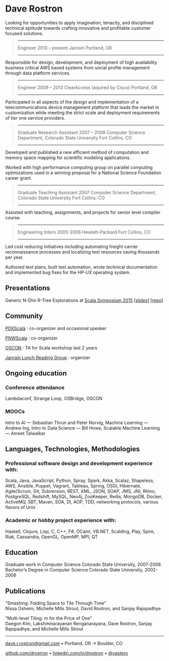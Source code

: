 # Dave Rostron

Looking for opportunities to apply imagination, tenacity, and disciplined technical aptitude  towards crafting innovative and profitable customer focused solutions.

> ---        ---
> Engineer   2013 – present
> Janrain    Portland, OR
> ---        ---

Responsible for design, development, and deployment of high availability business critical AWS based systems from social profile management through data platform services.

> ---                              ---
> Engineer                         2009 – 2013
> ClearAccess (aquired by Cisco)   Portland, OR
> ---                              ---

Participated in all aspects of the design and implementation of a telecommunications device management platform that leads the market in customization while meeting the strict scale and deployment requirements of tier one service providers.

> ---                                                      ---
> Graduate Research Assistant                              2007 – 2008
> Computer Science Department, Colorado State University   Fort Collins, CO
> ---                                                      ---

Developed and published a new efficient method of computation and memory space mapping for scientific modeling applications.

Worked with high performance computing group on parallel computing optimizations used in a winning proposal for a National Science Foundation career grant.

> ---                                                      ---
> Graduate Teaching Assistant                              2007
> Computer Science Department, Colorado State University   Fort Collins, CO
> ---                                                      ---

Assisted with teaching, assignments, and projects for senior level compiler course.

> ---                ---
> Engineering Intern 2005-2006
> Hewlett-Packard    Fort Collins, CO
> ---                ---

Led cost reducing initiatives including automating freight carrier reconnaissance processes and localizing test resources saving thousands per year.

Authored test plans, built test automation, wrote technical documentation and implemented bug fixes for the HP-UX operating system.

## Presentations

Generic N-Dim R-Tree Explorations at [Scala Symposium 2015](http://lampwww.epfl.ch/~hmiller/scala2015/) [[slides]](http://drostron.github.io/slides/scala-symposium/2015-06-13/#/generic-n-dim-r-tree-explorations/index.html) [[repo]](https://github.com/drostron/ndim-rtree)

## Community

[PDXScala](http://www.meetup.com/PDXScala) : co-organizer and occasional speaker

[PNWScala](http://pnwscala.org) : co-organizer

[OSCON](http://www.oscon.com) : TA for Scala workshop last 2 years

[Janrain Lunch Reading Group](https://github.com/drostron/janrain-lunch-reading-group) : organizer

## Ongoing education

### Conference attendance
Lambdaconf, Strange Loop, OSBridge, OSCON

### MOOCs
Intro to AI — Sebastian Thrun and Peter Norvig, Machine Learning —  Andrew Ing, Intro to Data Science — Bill Howe, Scalable Machine Learning — Ameet Talwalkar

## Languages, Technologies, Methodologies
### Professional software design and development experience with:
Scala, Java, JavaScript, Python, Spray, Spark, Akka, Scalaz, Shapeless, AWS, Ansible, Puppet, Vagrant, Tableau, Spring, OSGi, Hibernate, Agile/Scrum, Git, Subversion, REST, XML, JSON, SOAP, JMS, JNI, Rhino, PostgreSQL, Redshift, MySQL, Neo4j, ZooKeeper, Redis, MongoDB, Docker, ActiveMQ, SBT, Maven, SOA, DI, AOP, TDD, networking protocols, various flavors of Unix

### Academic or hobby project experience with:
Haskell, Clojure, Lisp, C, C++, F#, OCaml, VB.NET, Scalding, Play, Spire, Riak, Cassandra, OpenGL, OpenMP, MPI, QT

## Education
Graduate work in Computer Science	Colorado State University, 2007-2008 \
Bachelor’s Degree in Computer Science	Colorado State University, 2002-2006

## Publications

“Smashing: Folding Space to Tile Through Time”  
Nissa Osheim, Michelle Mills Strout, David Rostron, and Sanjay Rajopadhye

“Multi-level Tiling: m for the Price of One”  
Daegon Kim, Lakshminarayanan Renganarayana, Dave Rostron, Sanjay Rajopadhye, and Michelle Mills Strout

---

dave.r.rostron@gmail.com • Portland, OR → Boulder, CO

[github.com/drostron](https://github.com/drostron) • [linkedin.com/in/drostron](https://www.linkedin.com/in/drostron) • [\@yastero](https://twitter.com/yastero)
